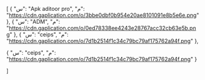 [
  {
    "س": "Apk aditoor pro",
    "م": "https://cdn.gaplication.com/o/3bbe0dbf0b954e20ae8101091e8b5e6e.png"
  },
  {
    "س": "ADM",
    "م": "https://cdn.gaplication.com/o/0ed78338ee4243e28767acc32cb63e5b.png"
  },
  {
    "س": "ceips",
    "م": "https://cdn.gaplication.com/o/7d1b2514f1c34c79bc79af175762a94f.png"
  },

{
    "س": "ceips",
    "م": "https://cdn.gaplication.com/o/7d1b2514f1c34c79bc79af175762a94f.png"
  }


]

